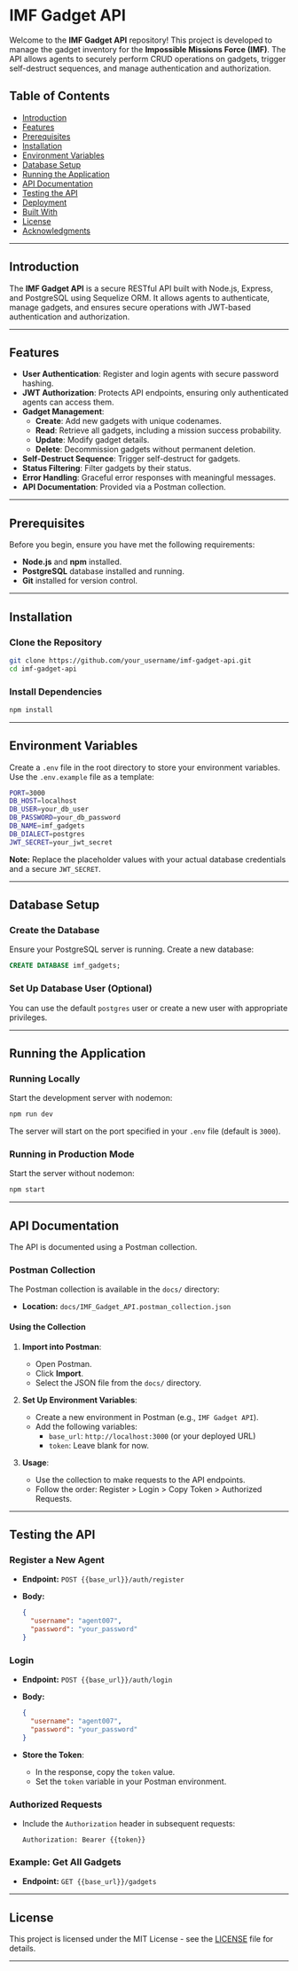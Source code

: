 # IMF Gadget API

Welcome to the **IMF Gadget API** repository! This project is developed to manage the gadget inventory for the **Impossible Missions Force (IMF)**. The API allows agents to securely perform CRUD operations on gadgets, trigger self-destruct sequences, and manage authentication and authorization.

## Table of Contents

- [Introduction](#introduction)
- [Features](#features)
- [Prerequisites](#prerequisites)
- [Installation](#installation)
- [Environment Variables](#environment-variables)
- [Database Setup](#database-setup)
- [Running the Application](#running-the-application)
- [API Documentation](#api-documentation)
- [Testing the API](#testing-the-api)
- [Deployment](#deployment)
- [Built With](#built-with)
- [License](#license)
- [Acknowledgments](#acknowledgments)

---

## Introduction

The **IMF Gadget API** is a secure RESTful API built with Node.js, Express, and PostgreSQL using Sequelize ORM. It allows agents to authenticate, manage gadgets, and ensures secure operations with JWT-based authentication and authorization.

---

## Features

- **User Authentication**: Register and login agents with secure password hashing.
- **JWT Authorization**: Protects API endpoints, ensuring only authenticated agents can access them.
- **Gadget Management**:
  - **Create**: Add new gadgets with unique codenames.
  - **Read**: Retrieve all gadgets, including a mission success probability.
  - **Update**: Modify gadget details.
  - **Delete**: Decommission gadgets without permanent deletion.
- **Self-Destruct Sequence**: Trigger self-destruct for gadgets.
- **Status Filtering**: Filter gadgets by their status.
- **Error Handling**: Graceful error responses with meaningful messages.
- **API Documentation**: Provided via a Postman collection.

---

## Prerequisites

Before you begin, ensure you have met the following requirements:

- **Node.js** and **npm** installed.
- **PostgreSQL** database installed and running.
- **Git** installed for version control.

---

## Installation

### Clone the Repository

```bash
git clone https://github.com/your_username/imf-gadget-api.git
cd imf-gadget-api
```

### Install Dependencies

```bash
npm install
```

---

## Environment Variables

Create a `.env` file in the root directory to store your environment variables. Use the `.env.example` file as a template:

```bash
PORT=3000
DB_HOST=localhost
DB_USER=your_db_user
DB_PASSWORD=your_db_password
DB_NAME=imf_gadgets
DB_DIALECT=postgres
JWT_SECRET=your_jwt_secret
```

**Note:** Replace the placeholder values with your actual database credentials and a secure `JWT_SECRET`.

---

## Database Setup

### Create the Database

Ensure your PostgreSQL server is running. Create a new database:

```sql
CREATE DATABASE imf_gadgets;
```

### Set Up Database User (Optional)

You can use the default `postgres` user or create a new user with appropriate privileges.

---

## Running the Application

### Running Locally

Start the development server with nodemon:

```bash
npm run dev
```

The server will start on the port specified in your `.env` file (default is `3000`).

### Running in Production Mode

Start the server without nodemon:

```bash
npm start
```

---

## API Documentation

The API is documented using a Postman collection.

### Postman Collection

The Postman collection is available in the `docs/` directory:

- **Location:** `docs/IMF_Gadget_API.postman_collection.json`

#### Using the Collection

1. **Import into Postman**:

   - Open Postman.
   - Click **Import**.
   - Select the JSON file from the `docs/` directory.

2. **Set Up Environment Variables**:

   - Create a new environment in Postman (e.g., `IMF Gadget API`).
   - Add the following variables:
     - `base_url`: `http://localhost:3000` (or your deployed URL)
     - `token`: Leave blank for now.

3. **Usage**:

   - Use the collection to make requests to the API endpoints.
   - Follow the order: Register > Login > Copy Token > Authorized Requests.

---

## Testing the API

### Register a New Agent

- **Endpoint:** `POST {{base_url}}/auth/register`
- **Body:**

  ```json
  {
    "username": "agent007",
    "password": "your_password"
  }
  ```

### Login

- **Endpoint:** `POST {{base_url}}/auth/login`
- **Body:**

  ```json
  {
    "username": "agent007",
    "password": "your_password"
  }
  ```

- **Store the Token**:

  - In the response, copy the `token` value.
  - Set the `token` variable in your Postman environment.

### Authorized Requests

- Include the `Authorization` header in subsequent requests:

  ```
  Authorization: Bearer {{token}}
  ```

### Example: Get All Gadgets

- **Endpoint:** `GET {{base_url}}/gadgets`

---


## License

This project is licensed under the MIT License - see the [LICENSE](LICENSE) file for details.

---
